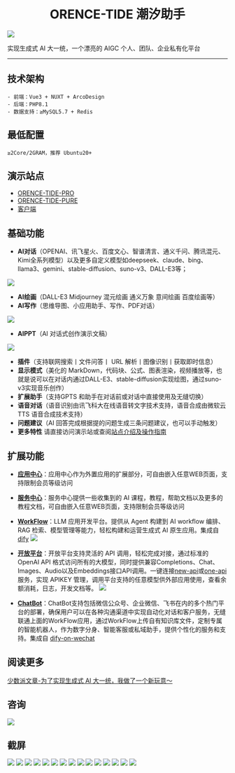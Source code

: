 <h1 align="center">ORENCE-TIDE 潮汐助手</h1>

![](https://io.onenov.cn/file/202406021439171.webp)

实现生成式 AI 大一统，一个漂亮的 AIGC 个人、团队、企业私有化平台

----

## 技术架构

```
- 前端：Vue3 + NUXT + ArcoDesign
- 后端：PHP8.1
- 数据支持：≥MySQL5.7 + Redis
```

## 最低配置

```
≥2Core/2GRAM，推荐 Ubuntu20+
```

## 演示站点

- [ORENCE-TIDE-PRO](https://orence.net/)
- [ORENCE-TIDE-PURE](https://pure.orence.net/)
- [客户端](https://orence.net/app)

## 基础功能

- **AI对话**（OPENAI、讯飞星火、百度文心、智谱清言、通义千问、腾讯混元、Kimi全系列模型）以及更多自定义模型如deepseek、claude、bing、llama3、gemini、stable-diffusion、suno-v3、DALL-E3等；

![](https://io.onenov.cn/file/202406021500843.png)

- **AI绘画**（DALL-E3 Midjourney 混元绘画 通义万象 意间绘画 百度绘画等）
- **AI写作**（思维导图、小应用助手、写作、PDF对话）

![](https://io.onenov.cn/file/202406021500677.png)

- **AIPPT**（AI 对话式创作演示文稿）

![](https://io.onenov.cn/file/202406021500553.png)

- **插件**（支持联网搜索丨文件问答丨 URL 解析丨图像识别丨获取即时信息）
- **显示模式**（美化的 MarkDown，代码块、公式、图表渲染，视频播放等，也就是说可以在对话内通过DALL-E3、stable-diffusion实现绘图，通过suno-v3实现音乐创作）
- **扩展助手**（支持GPTS 和助手在对话前或对话中直接使用及无缝切换）
- **语音对话**（语音识别由讯飞科大在线语音转文字技术支持，语音合成由微软云 TTS 语音合成技术支持）
- **问题建议**（AI 回答完成根据提的问题生成三条问题建议，也可以手动触发）
- **更多特性** 请直接访问演示站或查阅[站点介绍及操作指南](https://nov.craft.me/X6OU5lr7sIZOBE)

## 扩展功能
- **[应用中心](https://orence.net/ai)**：应用中心作为外置应用的扩展部分，可自由嵌入任意WEB页面，支持限制会员等级访问
- **[服务中心](https://orence.net/server)**：服务中心提供一些收集到的 AI 课程，教程，帮助文档以及更多的教程文档，可自由嵌入任意WEB页面，支持限制会员等级访问

- **[WorkFlow](https://orence.net/workflow)**：LLM 应用开发平台。提供从 Agent 构建到 AI workflow 编排、RAG 检索、模型管理等能力，轻松构建和运营生成式 AI 原生应用。集成自 [dify](https://github.com/langgenius/dify) 
![](https://io.onenov.cn/file/202406021500034.png)

- **[开放平台](https://orence.net/open)**：开放平台支持灵活的 API 调用，轻松完成对接，通过标准的 OpenAI API 格式访问所有的大模型，同时提供兼容Completions、Chat、Images、Audio以及Embeddings接口API调用。一键连接[new-api](https://github.com/Calcium-Ion/new-api)或[one-api](https://github.com/songquanpeng/one-api)服务，实现 APIKEY 管理，调用平台支持的任意模型供外部应用使用，查看余额消耗，日志，开发文档等。
![](https://io.onenov.cn/file/202406021501200.png)

- **[ChatBot](https://orence.net/bot)**：ChatBot支持包括微信公众号、企业微信、飞书在内的多个热门平台的部署，确保用户可以在各种沟通渠道中实现自动化对话和客户服务，无缝联通上面的WorkFlow应用，通过WorkFlow上传自有知识库文件，定制专属的智能机器人，作为数字分身、智能客服或私域助手，提供个性化的服务和支持。集成自 [dify-on-wechat](https://github.com/hanfangyuan4396/dify-on-wechat) 

## 阅读更多
[少数派文章-为了实现生成式 AI 大一统，我做了一个新玩意～](https://sspai.com/post/89075)

## 咨询
![](https://io.onenov.cn/file/202406021504953.png)

## 截屏

![](https://io.onenov.cn/file/202404251710865.png)
![](https://io.onenov.cn/file/202404251708030.png)
![](https://io.onenov.cn/file/202404251708304.png)
![](https://io.onenov.cn/file/202404251708599.png)
![](https://io.onenov.cn/file/202404251709618.png)
![](https://io.onenov.cn/file/202404251709769.png)
![](https://io.onenov.cn/file/202404251709328.png)
![](https://io.onenov.cn/file/202404251709226.png)
![](https://io.onenov.cn/file/202404251709462.png)
![](https://io.onenov.cn/file/202404251709599.png)
![](https://io.onenov.cn/file/202404251710651.png)
![](https://io.onenov.cn/file/202404251710661.png)
![](https://io.onenov.cn/file/202404251710803.png)
![](https://io.onenov.cn/file/202404251710723.png)
![](https://io.onenov.cn/file/202404251711691.png)